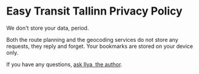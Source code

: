 # Easy Transit Tallinn Privacy Policy

We don't store your data, period.

Both the route planning and the geocoding services do not store
any requests, they reply and forget. Your bookmarks are stored
on your device only.

If you have any questions, [ask Ilya, the author](mailto:ilya@zverev.info).
